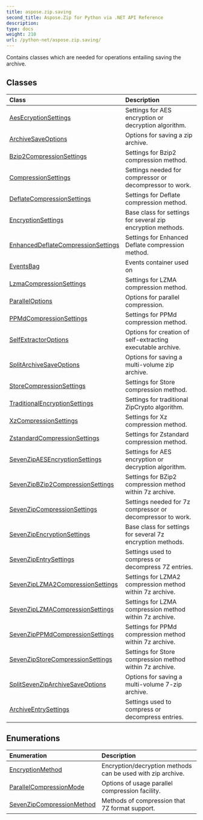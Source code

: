 ```yaml
---
title: aspose.zip.saving
second_title: Aspose.Zip for Python via .NET API Reference
description: 
type: docs
weight: 210
url: /python-net/aspose.zip.saving/
---
```



Contains classes which are needed for operations entailing saving the archive.

## Classes
| Class | Description |
| :- | :- |
|[AesEcryptionSettings](/zip/python-net/aspose.zip.saving/aesecryptionsettings/)|Settings for AES encryption or decryption algorithm.|
|[ArchiveSaveOptions](/zip/python-net/aspose.zip.saving/archivesaveoptions/)|Options for saving a zip archive.|
|[Bzip2CompressionSettings](/zip/python-net/aspose.zip.saving/bzip2compressionsettings/)|Settings for Bzip2 compression method.|
|[CompressionSettings](/zip/python-net/aspose.zip.saving/compressionsettings/)|Settings needed for compressor or decompressor to work.|
|[DeflateCompressionSettings](/zip/python-net/aspose.zip.saving/deflatecompressionsettings/)|Settings for Deflate compression method.|
|[EncryptionSettings](/zip/python-net/aspose.zip.saving/encryptionsettings/)|Base class for settings for several zip encryption methods.|
|[EnhancedDeflateCompressionSettings](/zip/python-net/aspose.zip.saving/enhanceddeflatecompressionsettings/)|Settings for Enhanced Deflate compression method.|
|[EventsBag](/zip/python-net/aspose.zip.saving/eventsbag/)|Events container used on|
|[LzmaCompressionSettings](/zip/python-net/aspose.zip.saving/lzmacompressionsettings/)|Settings for LZMA compression method.|
|[ParallelOptions](/zip/python-net/aspose.zip.saving/paralleloptions/)|Options for parallel compression.|
|[PPMdCompressionSettings](/zip/python-net/aspose.zip.saving/ppmdcompressionsettings/)|Settings for PPMd compression method.|
|[SelfExtractorOptions](/zip/python-net/aspose.zip.saving/selfextractoroptions/)|Options for creation of self-extracting executable archive.|
|[SplitArchiveSaveOptions](/zip/python-net/aspose.zip.saving/splitarchivesaveoptions/)|Options for saving a multi-volume zip archive.|
|[StoreCompressionSettings](/zip/python-net/aspose.zip.saving/storecompressionsettings/)|Settings for Store compression method.|
|[TraditionalEncryptionSettings](/zip/python-net/aspose.zip.saving/traditionalencryptionsettings/)|Settings for traditional ZipCrypto algorithm.|
|[XzCompressionSettings](/zip/python-net/aspose.zip.saving/xzcompressionsettings/)|Settings for Xz compression method.|
|[ZstandardCompressionSettings](/zip/python-net/aspose.zip.saving/zstandardcompressionsettings/)|Settings for Zstandard compression method.|
|[SevenZipAESEncryptionSettings](/zip/python-net/aspose.zip.saving/sevenzipaesencryptionsettings/)|Settings for AES encryption or decryption algorithm.|
|[SevenZipBZip2CompressionSettings](/zip/python-net/aspose.zip.saving/sevenzipbzip2compressionsettings/)|Settings for BZip2 compression method within 7z archive.|
|[SevenZipCompressionSettings](/zip/python-net/aspose.zip.saving/sevenzipcompressionsettings/)|Settings needed for 7z compressor or decompressor to work.|
|[SevenZipEncryptionSettings](/zip/python-net/aspose.zip.saving/sevenzipencryptionsettings/)|Base class for settings for several 7z encryption methods.|
|[SevenZipEntrySettings](/zip/python-net/aspose.zip.saving/sevenzipentrysettings/)|Settings used to compress or decompress 7Z entries.|
|[SevenZipLZMA2CompressionSettings](/zip/python-net/aspose.zip.saving/sevenziplzma2compressionsettings/)|Settings for LZMA2 compression method within 7z archive.|
|[SevenZipLZMACompressionSettings](/zip/python-net/aspose.zip.saving/sevenziplzmacompressionsettings/)|Settings for LZMA compression method within 7z archive.|
|[SevenZipPPMdCompressionSettings](/zip/python-net/aspose.zip.saving/sevenzipppmdcompressionsettings/)|Settings for PPMd compression method within 7z archive.|
|[SevenZipStoreCompressionSettings](/zip/python-net/aspose.zip.saving/sevenzipstorecompressionsettings/)|Settings for Store compression method within 7z archive.|
|[SplitSevenZipArchiveSaveOptions](/zip/python-net/aspose.zip.saving/splitsevenziparchivesaveoptions/)|Options for saving a multi-volume 7-zip archive.|
|[ArchiveEntrySettings](/zip/python-net/aspose.zip.saving/archiveentrysettings/)|Settings used to compress or decompress entries.|
## Enumerations
| Enumeration | Description |
| :- | :- |
|[EncryptionMethod](/zip/python-net/aspose.zip.saving/encryptionmethod/)|Encryption/decryption methods can be used with zip archive.|
|[ParallelCompressionMode](/zip/python-net/aspose.zip.saving/parallelcompressionmode/)|Options of usage parallel compression facility.|
|[SevenZipCompressionMethod](/zip/python-net/aspose.zip.saving/sevenzipcompressionmethod/)|Methods of compression that 7Z format support.|
